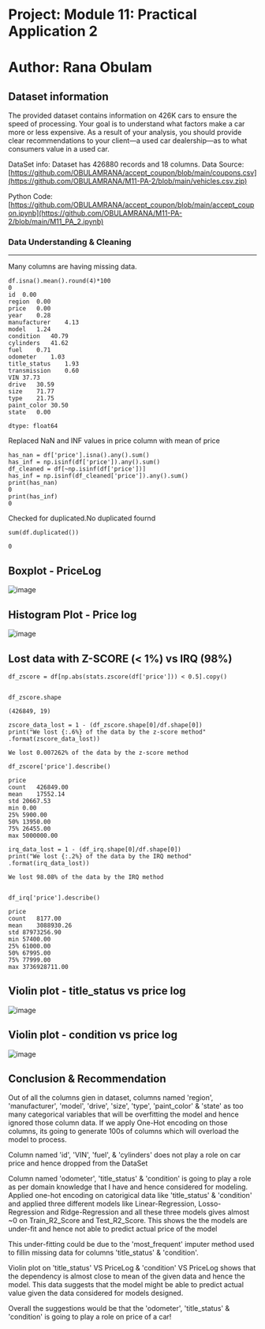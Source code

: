 Project:  Module 11: Practical Application 2
===

# Author: Rana Obulam

Dataset information
---
The provided dataset contains information on 426K cars to ensure the speed of processing. Your goal is to understand what factors make a car more or less expensive. As a result of your analysis, you should provide clear recommendations to your client—a used car dealership—as to what consumers value in a used car.

DataSet info: Dataset has 426880 records and 18 columns.
Data Source: [https://github.com/OBULAMRANA/accept_coupon/blob/main/coupons.csv](https://github.com/OBULAMRANA/M11-PA-2/blob/main/vehicles.csv.zip)

Python Code: [https://github.com/OBULAMRANA/accept_coupon/blob/main/accept_coupon.ipynb](https://github.com/OBULAMRANA/M11-PA-2/blob/main/M11_PA_2.ipynb)

### Data Understanding & Cleaning
---
Many columns are having missing data.
```
df.isna().mean().round(4)*100
0
id	0.00
region	0.00
price	0.00
year	0.28
manufacturer	4.13
model	1.24
condition	40.79
cylinders	41.62
fuel	0.71
odometer	1.03
title_status	1.93
transmission	0.60
VIN	37.73
drive	30.59
size	71.77
type	21.75
paint_color	30.50
state	0.00

dtype: float64
```
Replaced NaN and INF values in price column with mean of price
```
has_nan = df['price'].isna().any().sum()
has_inf = np.isinf(df['price']).any().sum()
df_cleaned = df[~np.isinf(df['price'])]
has_inf = np.isinf(df_cleaned['price']).any().sum()
print(has_nan)
0
print(has_inf)    
0

```
Checked for duplicated.No duplicated fournd
```
sum(df.duplicated())
     
0
```
Boxplot - PriceLog
---
![image](https://github.com/user-attachments/assets/d939f13c-f0cb-4eac-901f-cfe2bc5dbc8d)



Histogram Plot - Price log
---
![image](https://github.com/user-attachments/assets/61c77df8-0953-4625-a875-06ed12a6368e)

Lost data with Z-SCORE (< 1%) vs IRQ (98%)
---
```
df_zscore = df[np.abs(stats.zscore(df['price'])) < 0.5].copy()
     

df_zscore.shape
     
(426849, 19)

zscore_data_lost = 1 - (df_zscore.shape[0]/df.shape[0])
print("We lost {:.6%} of the data by the z-score method" .format(zscore_data_lost))
     
We lost 0.007262% of the data by the z-score method

df_zscore['price'].describe()
     
price
count	426849.00
mean	17552.14
std	20667.53
min	0.00
25%	5900.00
50%	13950.00
75%	26455.00
max	5000000.00
```

```
irq_data_lost = 1 - (df_irq.shape[0]/df.shape[0])
print("We lost {:.2%} of the data by the IRQ method" .format(irq_data_lost))
     
We lost 98.08% of the data by the IRQ method


df_irq['price'].describe()
     
price
count	8177.00
mean	3088930.26
std	87973256.90
min	57400.00
25%	61000.00
50%	67995.00
75%	77999.00
max	3736928711.00

```
Violin plot - title_status vs price log
---
![image](https://github.com/user-attachments/assets/070554cb-b558-4365-a19c-8897e1b64b00)


Violin plot - condition vs price log
---
![image](https://github.com/user-attachments/assets/fc14714d-a9c9-4d11-93e8-4231e5be213b)


Conclusion & Recommendation
---

Out of all the columns gien in dataset, columns named 'region', 'manufacturer', 'model', 'drive', 'size', 'type', 'paint_color' & 'state' as too many categorical variables that will be overfitting the model and hence ignored those column data. If we apply One-Hot encoding on those columns, its going to generate 100s of columns which will overload the model to process.

Column named 'id', 'VIN', 'fuel', & 'cylinders' does not play a role on car price and hence dropped from the DataSet

Column named 'odometer', 'title_status' & 'condition' is going to play a role as per domain knowledge that I have and hence considered for modeling. Applied one-hot encoding on catorigical data like 'title_status' & 'condition' and applied three different models like Linear-Regression, Losso-Regression and Ridge-Regression and all these three models gives almost ~0 on Train_R2_Score and Test_R2_Score. This shows the the models are under-fit and hence not able to predict actual price of the model

This under-fitting could be due to the 'most_frequent' imputer method used to fillin missing data for columns 'title_status' & 'condition'.

Violin plot on 'title_status' VS PriceLog & 'condition' VS PriceLog shows that the dependency is almost close to mean of the given data and hence the model. This data suggests that the model might be able to predict actual value given the data considered for models designed.

Overall the suggestions would be that the 'odometer', 'title_status' & 'condition' is going to play a role on price of a car!





